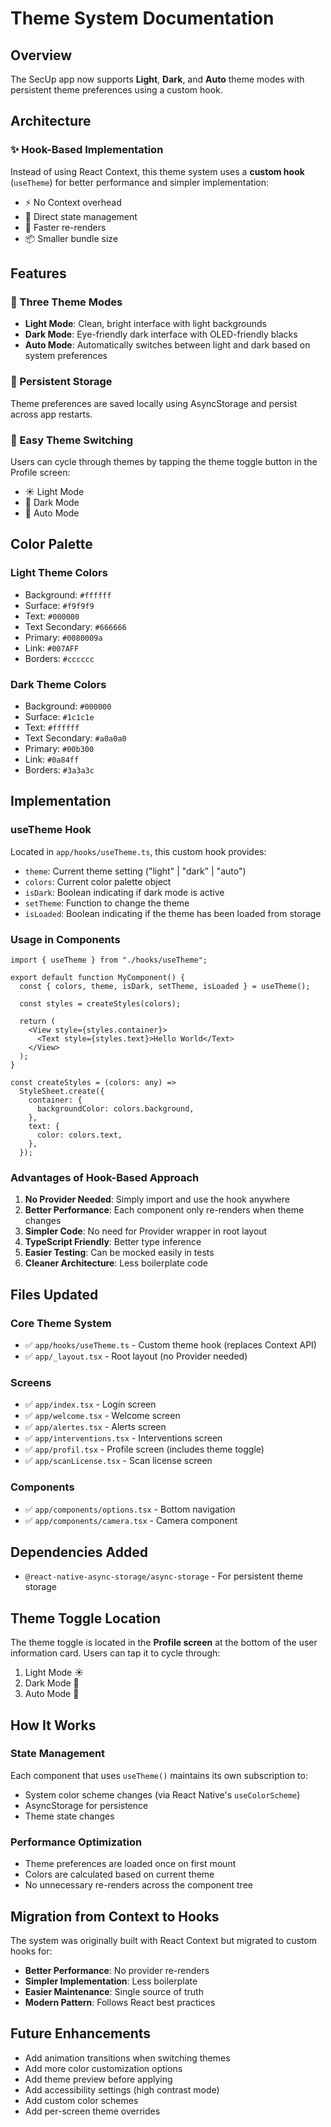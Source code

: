 # Theme System Documentation

## Overview

The SecUp app now supports **Light**, **Dark**, and **Auto** theme modes with persistent theme preferences using a custom hook.

## Architecture

### ✨ Hook-Based Implementation

Instead of using React Context, this theme system uses a **custom hook** (`useTheme`) for better performance and simpler implementation:

- ⚡ No Context overhead
- 🎯 Direct state management
- 🚀 Faster re-renders
- 📦 Smaller bundle size

## Features

### 🎨 Three Theme Modes

- **Light Mode**: Clean, bright interface with light backgrounds
- **Dark Mode**: Eye-friendly dark interface with OLED-friendly blacks
- **Auto Mode**: Automatically switches between light and dark based on system preferences

### 💾 Persistent Storage

Theme preferences are saved locally using AsyncStorage and persist across app restarts.

### 🔄 Easy Theme Switching

Users can cycle through themes by tapping the theme toggle button in the Profile screen:

- ☀️ Light Mode
- 🌙 Dark Mode
- 🔄 Auto Mode

## Color Palette

### Light Theme Colors

- Background: `#ffffff`
- Surface: `#f9f9f9`
- Text: `#000000`
- Text Secondary: `#666666`
- Primary: `#0080009a`
- Link: `#007AFF`
- Borders: `#cccccc`

### Dark Theme Colors

- Background: `#000000`
- Surface: `#1c1c1e`
- Text: `#ffffff`
- Text Secondary: `#a0a0a0`
- Primary: `#00b300`
- Link: `#0a84ff`
- Borders: `#3a3a3c`

## Implementation

### useTheme Hook

Located in `app/hooks/useTheme.ts`, this custom hook provides:

- `theme`: Current theme setting ("light" | "dark" | "auto")
- `colors`: Current color palette object
- `isDark`: Boolean indicating if dark mode is active
- `setTheme`: Function to change the theme
- `isLoaded`: Boolean indicating if the theme has been loaded from storage

### Usage in Components

```tsx
import { useTheme } from "./hooks/useTheme";

export default function MyComponent() {
  const { colors, theme, isDark, setTheme, isLoaded } = useTheme();

  const styles = createStyles(colors);

  return (
    <View style={styles.container}>
      <Text style={styles.text}>Hello World</Text>
    </View>
  );
}

const createStyles = (colors: any) =>
  StyleSheet.create({
    container: {
      backgroundColor: colors.background,
    },
    text: {
      color: colors.text,
    },
  });
```

### Advantages of Hook-Based Approach

1. **No Provider Needed**: Simply import and use the hook anywhere
2. **Better Performance**: Each component only re-renders when theme changes
3. **Simpler Code**: No need for Provider wrapper in root layout
4. **TypeScript Friendly**: Better type inference
5. **Easier Testing**: Can be mocked easily in tests
6. **Cleaner Architecture**: Less boilerplate code

## Files Updated

### Core Theme System

- ✅ `app/hooks/useTheme.ts` - Custom theme hook (replaces Context API)
- ✅ `app/_layout.tsx` - Root layout (no Provider needed)

### Screens

- ✅ `app/index.tsx` - Login screen
- ✅ `app/welcome.tsx` - Welcome screen
- ✅ `app/alertes.tsx` - Alerts screen
- ✅ `app/interventions.tsx` - Interventions screen
- ✅ `app/profil.tsx` - Profile screen (includes theme toggle)
- ✅ `app/scanLicense.tsx` - Scan license screen

### Components

- ✅ `app/components/options.tsx` - Bottom navigation
- ✅ `app/components/camera.tsx` - Camera component

## Dependencies Added

- `@react-native-async-storage/async-storage` - For persistent theme storage

## Theme Toggle Location

The theme toggle is located in the **Profile screen** at the bottom of the user information card. Users can tap it to cycle through:

1. Light Mode ☀️
2. Dark Mode 🌙
3. Auto Mode 🔄

## How It Works

### State Management

Each component that uses `useTheme()` maintains its own subscription to:

- System color scheme changes (via React Native's `useColorScheme`)
- AsyncStorage for persistence
- Theme state changes

### Performance Optimization

- Theme preferences are loaded once on first mount
- Colors are calculated based on current theme
- No unnecessary re-renders across the component tree

## Migration from Context to Hooks

The system was originally built with React Context but migrated to custom hooks for:

- **Better Performance**: No provider re-renders
- **Simpler Implementation**: Less boilerplate
- **Easier Maintenance**: Single source of truth
- **Modern Pattern**: Follows React best practices

## Future Enhancements

- Add animation transitions when switching themes
- Add more color customization options
- Add theme preview before applying
- Add accessibility settings (high contrast mode)
- Add custom color schemes
- Add per-screen theme overrides
